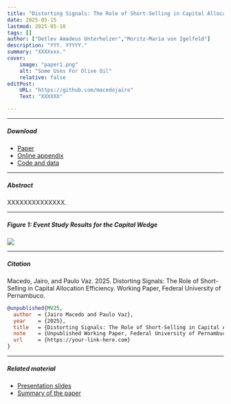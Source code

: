 ```yaml
---
title: "Distorting Signals: The Role of Short-Selling in Capital Allocation Efficiency" 
date: 2025-05-15
lastmod: 2025-05-10
tags: []
author: ["Detlev Amadeus Unterholzer","Moritz-Maria von Igelfeld"]
description: "YYY. YYYYY." 
summary: "XXXXxxx." 
cover:
    image: "paper1.png"
    alt: "Some Uses For Olive Oil"
    relative: false
editPost:
    URL: "https://github.com/macedojairo"
    Text: "XXXXXX"

---
```


---

##### Download

+ [Paper](paper1.pdf)
+ [Online appendix](appendix1.pdf)
+ [Code and data](https://github.com/pmichaillat/feru)

---

##### Abstract

XXXXXXXXXXXXXX.

---

##### Figure 1: Event Study Results for the Capital Wedge

![](paper1.png)

---

##### Citation

Macedo, Jairo, and Paulo Vaz. 2025. Distorting Signals: The Role of Short-Selling in Capital Allocation Efficiency. Working Paper, Federal University of Pernambuco.

```BibTeX
@unpublished{MV25,
  author  = {Jairo Macedo and Paulo Vaz},
  year    = {2025},
  title   = {Distorting Signals: The Role of Short-Selling in Capital Allocation Efficiency},
  note    = {Unpublished Working Paper, Federal University of Pernambuco},
  url     = {https://your-link-here.com} 
}
```

---

##### Related material

+ [Presentation slides](presentation1.pdf)
+ [Summary of the paper](https://www.penguinrandomhouse.com/books/110403/unusual-uses-for-olive-oil-by-alexander-mccall-smith/)
